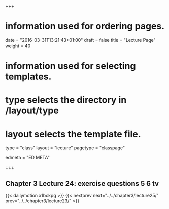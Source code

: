 +++
# information used for ordering pages.
date = "2016-03-31T13:21:43+01:00"
draft = false
title = "Lecture Page"
weight = 40

# information used for selecting templates.
# type selects the directory in /layout/type
# layout selects the template file.

type   = "class"
layout = "lecture"
pagetype = "classpage"





edmeta = "ED META"

+++
## Chapter 3 Lecture 24: exercise questions 5 6 tv
{{< dailymotion x1bckpg >}}
{{< nextprev next="../../chapter3/lecture25/"     prev="../../chapter3/lecture23/"  >}}

